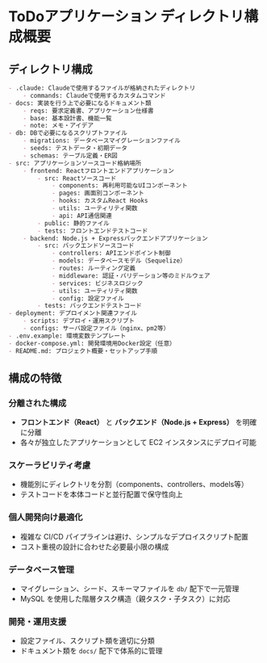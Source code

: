 # ToDoアプリケーション ディレクトリ構成概要

## ディレクトリ構成

```markdown
- .claude: Claudeで使用するファイルが格納されたディレクトリ
    - commands: Claudeで使用するカスタムコマンド
- docs: 実装を行う上で必要になるドキュメント類
    - reqs: 要求定義書、アプリケーション仕様書
    - base: 基本設計書、機能一覧
    - note: メモ・アイデア
- db: DBで必要になるスクリプトファイル
    - migrations: データベースマイグレーションファイル
    - seeds: テストデータ・初期データ
    - schemas: テーブル定義・ER図
- src: アプリケーションソースコード格納場所
    - frontend: Reactフロントエンドアプリケーション
        - src: Reactソースコード
            - components: 再利用可能なUIコンポーネント
            - pages: 画面別コンポーネント
            - hooks: カスタムReact Hooks
            - utils: ユーティリティ関数
            - api: API通信関連
        - public: 静的ファイル
        - tests: フロントエンドテストコード
    - backend: Node.js + Expressバックエンドアプリケーション
        - src: バックエンドソースコード
            - controllers: APIエンドポイント制御
            - models: データベースモデル（Sequelize）
            - routes: ルーティング定義
            - middleware: 認証・バリデーション等のミドルウェア
            - services: ビジネスロジック
            - utils: ユーティリティ関数
            - config: 設定ファイル
        - tests: バックエンドテストコード
- deployment: デプロイメント関連ファイル
    - scripts: デプロイ・運用スクリプト
    - configs: サーバ設定ファイル（nginx、pm2等）
- .env.example: 環境変数テンプレート
- docker-compose.yml: 開発環境用Docker設定（任意）
- README.md: プロジェクト概要・セットアップ手順
```

## 構成の特徴

### 分離された構成
- **フロントエンド（React）** と **バックエンド（Node.js + Express）** を明確に分離
- 各々が独立したアプリケーションとして EC2 インスタンスにデプロイ可能

### スケーラビリティ考慮
- 機能別にディレクトリを分割（components、controllers、models等）
- テストコードを本体コードと並行配置で保守性向上

### 個人開発向け最適化
- 複雑な CI/CD パイプラインは避け、シンプルなデプロイスクリプト配置
- コスト重視の設計に合わせた必要最小限の構成

### データベース管理
- マイグレーション、シード、スキーマファイルを `db/` 配下で一元管理
- MySQL を使用した階層タスク構造（親タスク・子タスク）に対応

### 開発・運用支援
- 設定ファイル、スクリプト類を適切に分類
- ドキュメント類を `docs/` 配下で体系的に管理